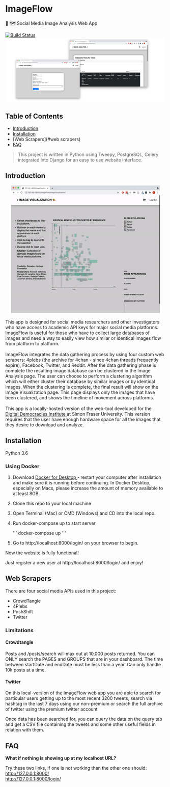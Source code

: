# ImageFlow
🔎 🗺️ Social Media Image Analysis Web App

[![Build Status](http://img.shields.io/travis/badges/badgerbadgerbadger.svg?style=flat-square)](https://travis-ci.org/badges/badgerbadgerbadger)
![Screenshot](imgs/header_screenshot.png)

## Table of Contents

- [Introduction](#introduction)
- [Installation](#installation)
- [Web Scrapers](#web scrapers)
- [FAQ](#faq)


> This project is written in Python using Tweepy, PostgreSQL, Celery integrated into Django for an easy to use website interface.

## Introduction

<div align='center'><img src="imgs/github_sample_gif.gif" text-align="center" height="400px"></div>

<br />
This app is designed for social media researchers and other investigators who have access to academic API keys for major social media platforms. ImageFlow is useful for those who have to collect large databases of images and need a way to easily view how similar or identical images flow from platform to platform. 
<br /><br />
ImageFlow integrates the data gathering process by using four custom web scrapers: 4plebs (the archive for 4chan - since 4chan threads frequently expire), Facebook, Twitter, and Reddit. After the data gathering phase is complete the resulting image database can be clustered in the Image Analysis page. The user can choose to perform a clustering algorithm which will either cluster their database by similar images or by identical images. When the clustering is complete, the final result will show on the Image Visualization page. This page displays only the images that have been clustered, and shows the timeline of movement across platforms.
<br /><br />
This app is a locally-hosted version of the web-tool developed for the <a href="https://digitaldemocracies.org/"> Digital Democracies Institute </a> at Simon Fraser University. This version requires that the user have enough hardware space for all the images that they desire to download and analyze. 

## Installation
Python 3.6

### Using Docker

1) Download <a href="https://www.docker.com/products/docker-desktop"> Docker for Desktop </a> - restart your computer after installation and make sure it is running before continuing. In Docker Desktop, especially on Macs, please increase the amount of memory available to at least 8GB.

2) Clone this repo to your local machine

3) Open Terminal (Mac) or CMD (Windows) and CD into the local repo.

4) Run docker-compose up to start server

      '''
      docker-compose up 
      '''

5) Go to http://localhost:8000/login/ on your browser to begin.

Now the website is fully functional!

Just register a new user at http://localhost:8000/login/ and enjoy!

## Web Scrapers

There are four social media APIs used in this project:
- CrowdTangle
- 4Plebs
- PushShift
- Twitter

### Limitations

#### Crowdtangle

Posts and /posts/search will max out at 10,000 posts returned. You can ONLY search the PAGES and GROUPS that are in your dashboard.
The time between startDate and endDate must be less than a year. Can only handle 10k posts at a time.

#### Twitter

On this local-version of the ImageFlow web app you are able to search for particular users getting up to the most recent 3200 tweets, search via hashtag in the last 7 days using our non-premium or search the full archive of twitter using the premium twitter account

Once data has been searched for, you can query the data on the query tab and get a CSV file containing the tweets and some other useful fields in relation with them.


## FAQ

**What if nothing is showing up at my localhost URL?**

Try these two links, if one is not working than the other one should: <br />
http://127.0.0.1:8000/ <br />
http://127.0.0.1:8000/login/ <br />


